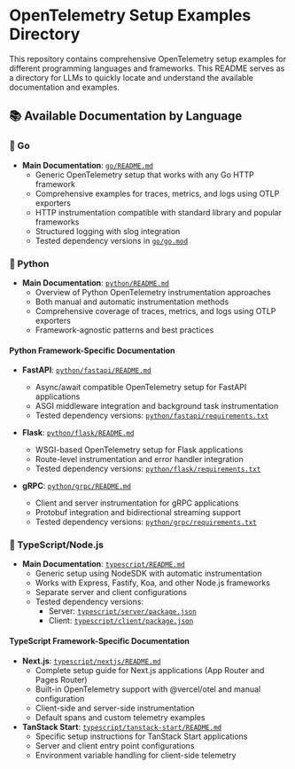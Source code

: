 # OpenTelemetry Setup Examples Directory

This repository contains comprehensive OpenTelemetry setup examples for different programming languages and frameworks. This README serves as a directory for LLMs to quickly locate and understand the available documentation and examples.

## 📚 Available Documentation by Language

### 🐹 Go

- **Main Documentation**: [`go/README.md`](go/README.md)
  - Generic OpenTelemetry setup that works with any Go HTTP framework
  - Comprehensive examples for traces, metrics, and logs using OTLP exporters
  - HTTP instrumentation compatible with standard library and popular frameworks
  - Structured logging with slog integration
  - Tested dependency versions in [`go/go.mod`](go/go.mod)

### 🐍 Python

- **Main Documentation**: [`python/README.md`](python/README.md)
  - Overview of Python OpenTelemetry instrumentation approaches
  - Both manual and automatic instrumentation methods
  - Comprehensive coverage of traces, metrics, and logs using OTLP exporters
  - Framework-agnostic patterns and best practices

#### Python Framework-Specific Documentation

- **FastAPI**: [`python/fastapi/README.md`](python/fastapi/README.md)
  - Async/await compatible OpenTelemetry setup for FastAPI applications
  - ASGI middleware integration and background task instrumentation
  - Tested dependency versions: [`python/fastapi/requirements.txt`](python/fastapi/requirements.txt)

- **Flask**: [`python/flask/README.md`](python/flask/README.md)
  - WSGI-based OpenTelemetry setup for Flask applications
  - Route-level instrumentation and error handler integration
  - Tested dependency versions: [`python/flask/requirements.txt`](python/flask/requirements.txt)

- **gRPC**: [`python/grpc/README.md`](python/grpc/README.md)
  - Client and server instrumentation for gRPC applications
  - Protobuf integration and bidirectional streaming support
  - Tested dependency versions: [`python/grpc/requirements.txt`](python/grpc/requirements.txt)

### 📘 TypeScript/Node.js

- **Main Documentation**: [`typescript/README.md`](typescript/README.md)
  - Generic setup using NodeSDK with automatic instrumentation
  - Works with Express, Fastify, Koa, and other Node.js frameworks
  - Separate server and client configurations
  - Tested dependency versions:
    - Server: [`typescript/server/package.json`](typescript/server/package.json)
    - Client: [`typescript/client/package.json`](typescript/client/package.json)

#### TypeScript Framework-Specific Documentation

- **Next.js**: [`typescript/nextjs/README.md`](typescript/nextjs/README.md)
  - Complete setup guide for Next.js applications (App Router and Pages Router)
  - Built-in OpenTelemetry support with @vercel/otel and manual configuration
  - Client-side and server-side instrumentation
  - Default spans and custom telemetry examples
- **TanStack Start**: [`typescript/tanstack-start/README.md`](typescript/tanstack-start/README.md)
  - Specific setup instructions for TanStack Start applications
  - Server and client entry point configurations
  - Environment variable handling for client-side telemetry
